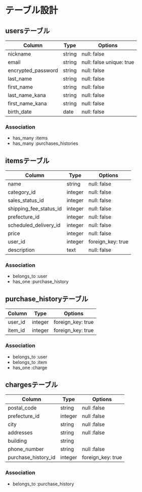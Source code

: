 # テーブル設計

## usersテーブル
| Column             | Type    | Options                  |
| ------------------ | ------- | ------------------------ |
| nickname           | string  | null: false              |
| email              | string  | null: false unique: true |
| encrypted_password | string  | null: false              |
| last_name          | string  | null: false              |
| first_name         | string  | null: false              |
| last_name_kana     | string  | null: false              |
| first_name_kana    | string  | null: false              |
| birth_date         | date    | null: false              |

### Association

- has_many :items
- has_many :purchases_histories

## itemsテーブル
| Column                 | Type    | Options           |
| ---------------------- | ------- | ----------------- |
| name                   | string  | null: false       |
| category_id            | integer | null: false       |
| sales_status_id        | integer | null: false       |
| shipping_fee_status_id | integer | null: false       |
| prefecture_id          | integer | null: false       |
| scheduled_delivery_id  | integer | null: false       |
| price                  | integer | null: false       |
| user_id                | integer | foreign_key: true |
| description            | text    | null: false       |

### Association

- belongs_to :user
- has_one :purchase_history

## purchase_historyテーブル
| Column  | Type    | Options           |
| ------- | ------- | ----------------- |
| user_id | integer | foreign_key: true |
| item_id | integer | foreign_key: true |

### Association

- belongs_to :user
- belongs_to :item
- has_one :charge

## chargesテーブル
| Column              | Type    | Options           |
| ------------------- | --------| ----------------- |
| postal_code         | string  | null :false       |
| prefecture_id       | integer | null :false       |
| city                | string  | null :false       |
| addresses           | string  | null :false       |
| building            | string  |                   |
| phone_number        | string  | null :false       |
| purchase_history_id | integer | foreign_key: true |

### Association

- belongs_to :purchase_history
